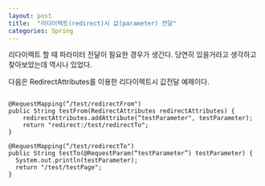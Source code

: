 ```yaml
---
layout: post
title:  "리다이렉트(redirect)시 값(parameter) 전달"
categories: Spring
---
```


리다이렉트 할 때 파라미터 전달이 필요한 경우가 생긴다.
당연히 있을거라고 생각하고 찾아보았는데 역시나 있었다.

다음은 RedirectAttributes를 이용한 리다이렉트시 값전달 예제이다. 

<code>
@RequestMapping(“/test/redirectFrom")
public String testFrom(RedirectAttributes redirectAttributes) {
	redirectAttributes.addAttribute(“testParameter", testParameter);
	return "redirect:/test/redirectTo";
}
</code>

<code>
@RequestMapping(“/test/redirectTo")
public String testTo(@RequestParam(“testParameter”) testParameter) {
  System.out.println(testParameter);
  return "/test/testPage";
}
</code>

